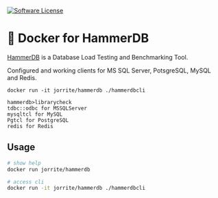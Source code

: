 [![Software License](https://goo.gl/FU2Kw1)](LICENSE)

# 🐋 Docker for HammerDB

[HammerDB](https://github.com/TPC-Council/HammerDB) is a Database Load Testing and Benchmarking Tool.

Configured and working clients for MS SQL Server, PotsgreSQL, MySQL and Redis.

```
docker run -it jorrite/hammerdb ./hammerdbcli

hammerdb>librarycheck
tdbc::odbc for MSSQLServer
mysqltcl for MySQL
Pgtcl for PostgreSQL
redis for Redis
```

## Usage

```bash
# show help
docker run jorrite/hammerdb

# access cli
docker run -it jorrite/hammerdb ./hammerdbcli
```
